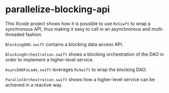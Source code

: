 # parallelize-blocking-api

This Xcode project shows how it is possible to use `RxSiwft` to wrap a synchronous API, thus making it easy to call in an asynchronous and multi-threaded fashion.

`BlockingDAO.swift` contains a blocking data access API.

`BlockingOrchestration.swift` shows a blocking orchestration of the DAO in order to implement a higher-level service.

`AsyncDAOFacade.swift` leverages `RxSwift` to wrap the blocking DAO.

`ParallelOrchestration.swift` shows how a higher-level service can be achieved in a reactive way.
